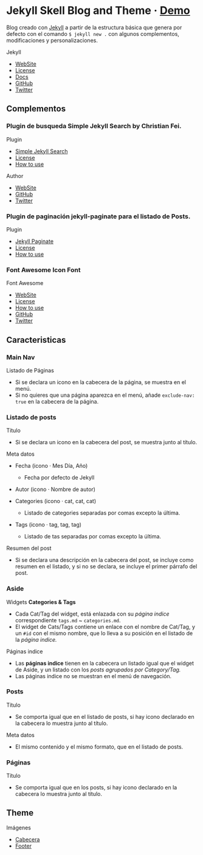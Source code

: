 # Jekyll Skell Blog and Theme · [Demo](http://bcasal.github.io/Learn-Jekyll/)

Blog creado con [Jekyll](https://jekyllrb.com/) a partir de la estructura básica
que genera por defecto con el comando `$ jekyll new .` con algunos complementos,
modificaciones y personalizaciones.

Jekyll

* [WebSite](https://jekyllrb.com/)
* [License](https://github.com/jekyll/jekyll/blob/master/LICENSE)
* [Docs](https://jekyllrb.com/docs/home/)
* [GitHub](https://github.com/jekyll/jekyll)
* [Twitter](https://twitter.com/jekyllrb)

## Complementos

### Plugin de busqueda **Simple Jekyll Search** by Christian Fei.

Plugin

* [Simple Jekyll Search](https://github.com/christian-fei/Simple-Jekyll-Search)
* [License](https://github.com/christian-fei/Simple-Jekyll-Search/blob/master/LICENSE.md)
* [How to use](https://github.com/christian-fei/Simple-Jekyll-Search/blob/master/README.md)

Author

* [WebSite](http://christian.fei.ninja/)
* [GitHub](https://github.com/christian-fei)
* [Twitter](https://twitter.com/christian_fei)

### Plugin de paginación **jekyll-paginate** para el listado de Posts.

Plugin

* [Jekyll Paginate](https://github.com/jekyll/jekyll-paginate)
* [License](https://github.com/jekyll/jekyll-paginate/blob/master/LICENSE.txt)
* [How to use](https://jekyllrb.com/docs/pagination/)

### Font Awesome Icon Font

Font Awesome

* [WebSite](http://fontawesome.io/)
* [License](https://fortawesome.github.io/Font-Awesome/license/)
* [How to use](https://fortawesome.github.io/Font-Awesome/examples/)
* [GitHub](https://github.com/FortAwesome/Font-Awesome/)
* [Twitter](https://twitter.com/fontawesome)

## Caracteristicas

### Main Nav

Listado de Páginas

* Si se declara un icono en la cabecera de la página, se muestra en el menú.
* Si no quieres que una página aparezca en el menú, añade `exclude-nav: true`
  en la cabecera de la página.

### Listado de posts

Título

* Si se declara un icono en la cabecera del post, se muestra junto al título.

Meta datos

* Fecha (icono · Mes Día, Año)
  * Fecha por defecto de Jekyll


* Autor (icono · Nombre de autor)


* Categories (icono · cat, cat, cat)
  * Listado de categories separadas por comas excepto la última.


* Tags (icono · tag, tag, tag)
  * Listado de tas separadas por comas excepto la última.

Resumen del post

* Si se declara una descripción en la cabecera del post, se incluye como resumen
  en el listado, y si no se declara, se incluye el primer párrafo del post.

### Aside

Widgets **Categories & Tags**

* Cada Cat/Tag del widget, está enlazada con su *página indice* correspondiente
  `tags.md` ~ `categories.md`.
* El widget de Cats/Tags contiene un enlace con el nombre de Cat/Tag, y un `#id`
  con el mismo nombre, que lo lleva a su posición en el listado de la *página
  indice.*

Páginas indice

* Las **páginas indice** tienen en la cabecera un listado igual que el widget de
  Aside, y un listado con los *posts agrupados por Category/Tag.*
* Las páginas indice no se muestran en el menú de navegación.

### Posts

Título

* Se comporta igual que en el listado de posts, si hay icono declarado en la
  cabecera lo muestra junto al título.

Meta datos

* El mismo contenido y el mismo formato, que en el listado de posts.

### Páginas

Título

* Se comporta igual que en los posts, si hay icono declarado en la cabecera lo
  muestra junto al título.

## Theme

Imágenes

* [Cabecera](https://openclipart.org/detail/221300/abstract-polygon-background)
* [Footer](http://wallpaperswide.com/polygon_green-wallpapers.html)
